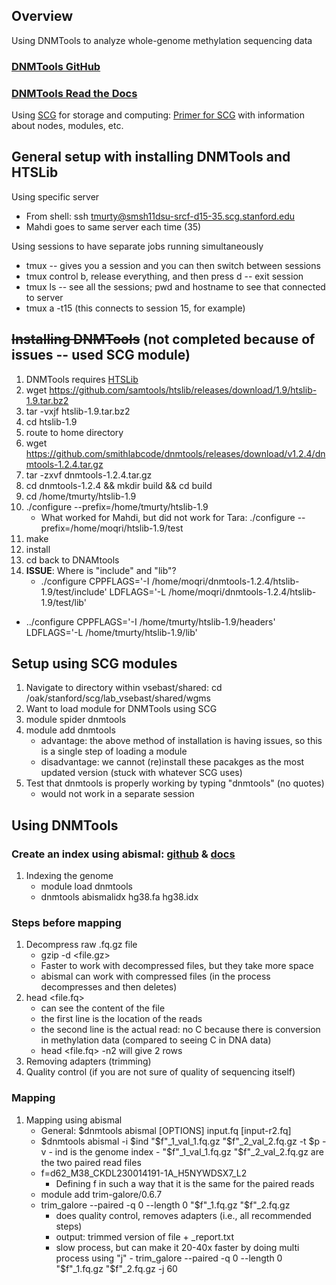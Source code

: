
## Overview
Using DNMTools to analyze whole-genome methylation sequencing data

### [DNMTools GitHub](https://github.com/smithlabcode/dnmtools)
### [DNMTools Read the Docs](https://dnmtools.readthedocs.io/en/latest/)

Using [SCG](https://ondemand.scg.stanford.edu/) for storage and computing:
[Primer for SCG](https://github.com/nicolerg/resources/blob/master/scg_primer.md) with information about nodes, modules, etc.

## General setup with installing DNMTools and HTSLib

Using specific server
- From shell: ssh tmurty@smsh11dsu-srcf-d15-35.scg.stanford.edu
- Mahdi goes to same server each time (35)

Using sessions to have separate jobs running simultaneously
- tmux -- gives you a session and you can then switch between sessions
- tmux control b, release everything, and then press d -- exit session
- tmux ls -- see all the sessions; pwd and hostname to see that connected to server
- tmux a -t15 (this connects to session 15, for example)

## ~~Installing DNMTools~~ (not completed because of issues -- used SCG module)
1. DNMTools requires [HTSLib](https://www.biostars.org/p/328831/)
6. wget https://github.com/samtools/htslib/releases/download/1.9/htslib-1.9.tar.bz2
7. tar -vxjf htslib-1.9.tar.bz2
8. cd htslib-1.9
2. route to home directory
3. wget https://github.com/smithlabcode/dnmtools/releases/download/v1.2.4/dnmtools-1.2.4.tar.gz
4. tar -zxvf dnmtools-1.2.4.tar.gz
5. cd dnmtools-1.2.4 && mkdir build && cd build
6. cd /home/tmurty/htslib-1.9
7. ./configure --prefix=/home/tmurty/htslib-1.9
   - What worked for Mahdi, but did not work for Tara: ./configure --prefix=/home/moqri/htslib-1.9/test
8. make
9. install
10. cd back to DNAMtools
11. **ISSUE**: Where is "include" and "lib"?
    - ./configure CPPFLAGS='-I /home/moqri/dnmtools-1.2.4/htslib-1.9/test/include'
             LDFLAGS='-L /home/moqri/dnmtools-1.2.4/htslib-1.9/test/lib'

   - ../configure CPPFLAGS='-I /home/tmurty/htslib-1.9/headers' \
             LDFLAGS='-L /home/tmurty/htslib-1.9/lib'


## Setup using SCG modules
1. Navigate to directory within vsebast/shared: cd /oak/stanford/scg/lab_vsebast/shared/wgms
2. Want to load module for DNMTools using SCG
3. module spider dnmtools
4. module add dnmtools
   - advantage: the above method of installation is having issues, so this is a single step of loading a module
   - disadvantage: we cannot (re)install these pacakges as the most updated version (stuck with whatever SCG uses)
5. Test that dnmtools is properly working by typing "dnmtools" (no quotes)
   - would not work in a separate session
  
## Using DNMTools
### Create an index using abismal: [github](https://github.com/smithlabcode/abismal/releases) & [docs](https://dnmtools.readthedocs.io/en/latest/abismal/)
1. Indexing the genome
   - module load dnmtools
   - dnmtools abismalidx hg38.fa hg38.idx

  
### Steps before mapping
1. Decompress raw .fq.gz file
   - gzip -d <file.gz>
   - Faster to work with decompressed files, but they take more space
   - abismal can work with compressed files (in the process decompresses and then deletes)
2. head <file.fq>
   - can see the content of the file
   - the first line is the location of the reads
   - the second line is the actual read: no C because there is conversion in methylation data (compared to seeing C in DNA data)
   - head <file.fq> -n2 will give 2 rows
3. Removing adapters (trimming)
5. Quality control (if you are not sure of quality of sequencing itself)


### Mapping
1. Mapping using abismal
   - General: $dnmtools abismal [OPTIONS] input.fq [input-r2.fq]
   - $dnmtools abismal -i $ind "$f"_1_val_1.fq.gz "$f"_2_val_2.fq.gz -t $p -v
            - ind is the genome index
            - "$f"_1_val_1.fq.gz "$f"_2_val_2.fq.gz are the two paired read files
   - f=d62_M38_CKDL230014191-1A_H5NYWDSX7_L2
      - Defining f in such a way that it is the same for the paired reads 
   - module add trim-galore/0.6.7
   - trim_galore --paired -q 0 --length 0 "$f"_1.fq.gz  "$f"_2.fq.gz
      - does quality control, removes adapters (i.e., all recommended steps)
      - output: trimmed version of file + _report.txt
      - slow process, but can make it 20-40x faster by doing multi process using "j"
            - trim_galore --paired -q 0 --length 0 "$f"_1.fq.gz  "$f"_2.fq.gz -j 60


